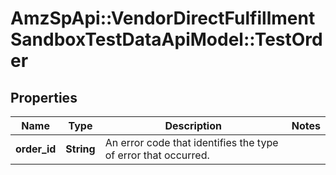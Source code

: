 # AmzSpApi::VendorDirectFulfillmentSandboxTestDataApiModel::TestOrder

## Properties
Name | Type | Description | Notes
------------ | ------------- | ------------- | -------------
**order_id** | **String** | An error code that identifies the type of error that occurred. | 

